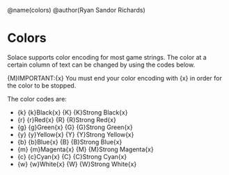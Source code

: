 @name(colors)
@author(Ryan Sandor Richards)

# Colors
Solace supports color encoding for most game strings. The color at a certain
column of text can be changed by using the codes below.

{M}IMPORTANT:{x} You must end your color encoding with \{x} in order for the
color to be stopped.

The color codes are:

  -   \{k} {k}Black{x}       \{K} {K}Strong Black{x}
  -   \{r} {r}Red{x}         \{R} {R}Strong Red{x}
  -   \{g} {g}Green{x}       \{G} {G}Strong Green{x}
  -   \{y} {y}Yellow{x}      \{Y} {Y}Strong Yellow{x}
  -   \{b} {b}Blue{x}        \{B} {B}Strong Blue{x}
  -   \{m} {m}Magenta{x}     \{M} {M}Strong Magenta{x}
  -   \{c} {c}Cyan{x}        \{C} {C}Strong Cyan{x}
  -   \{w} {w}White{x}       \{W} {W}Strong White{x}
